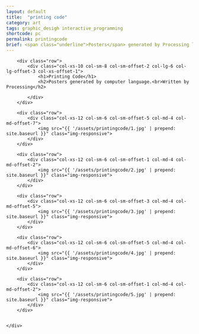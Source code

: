 ```yaml
---
layout: default
title:  "printing code"
category: art
tags: graphic_desigh interactive_programming
shortcode: pc
permalink: printingcode
brief: <span class="underline">Posters</span> generated by Processing language. 
---
```


<div class="content-container label-add-border" id="printing-code">
	<div class="container-fluid">

		<div class="row">
			<div class="col-xs-10 col-sm-8 col-sm-offset-2 col-lg-6 col-lg-offset-3 col-xs-offset-1">
				<h1>Printing Code</h1>
				<h2>Posters generated by computer language.<br>Written by Processing</h2>
				
			</div>
		</div>

		<div class="row">
			<div class="col-xs-12 col-sm-6 col-sm-offset-5 col-md-4 col-md-offset-7">
				<img src="{{ '/assets/printingcode/1.jpg' | prepend: site.baseurl }}" class="img-responsive">
			</div>
		</div>

		<div class="row">
			<div class="col-xs-12 col-sm-6 col-sm-offset-1 col-md-4 col-md-offset-2">
				<img src="{{ '/assets/printingcode/2.jpg' | prepend: site.baseurl }}" class="img-responsive">
			</div>
		</div>		

		<div class="row">
			<div class="col-xs-12 col-sm-6 col-sm-offset-3 col-md-4 col-md-offset-5">
				<img src="{{ '/assets/printingcode/3.jpg' | prepend: site.baseurl }}" class="img-responsive">
			</div>
		</div>

		<div class="row">
			<div class="col-xs-12 col-sm-6 col-sm-offset-5 col-md-4 col-md-offset-6">
				<img src="{{ '/assets/printingcode/4.jpg' | prepend: site.baseurl }}" class="img-responsive">
			</div>
		</div>

		<div class="row">
			<div class="col-xs-12 col-sm-6 col-sm-offset-1 col-md-4 col-md-offset-2">
				<img src="{{ '/assets/printingcode/5.jpg' | prepend: site.baseurl }}" class="img-responsive">
			</div>
		</div>


	</div>
</div>